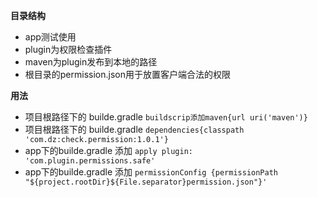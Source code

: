 **目录结构**
* app测试使用
* plugin为权限检查插件
* maven为plugin发布到本地的路径
* 根目录的permission.json用于放置客户端合法的权限


**用法**
* 项目根路径下的 builde.gradle `buildscrip添加maven{url uri('maven')}`
* 项目根路径下的 builde.gradle `dependencies{classpath 'com.dz:check.permission:1.0.1'}`
* app下的builde.gradle 添加 `apply plugin: 'com.plugin.permissions.safe'`
* app下的builde.gradle 添加 `permissionConfig {permissionPath  "${project.rootDir}${File.separator}permission.json"}'`
